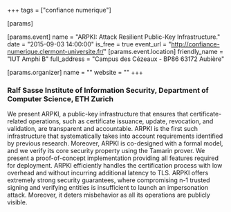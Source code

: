 +++
tags = ["confiance numerique"]

[params]

[params.event]
name = "ARPKI: Attack Resilient Public-Key Infrastructure."
date = "2015-09-03 14:00:00"
is_free = true
event_url = "http://confiance-numerique.clermont-universite.fr/"
[params.event.location]
friendly_name = "IUT Amphi B"
full_address = "Campus des Cézeaux - BP86 63172 Aubière"

[params.organizer]
name = ""
website = ""
+++

### Ralf Sasse Institute of Information Security, Department of Computer Science, ETH Zurich
We present ARPKI, a public-key infrastructure that ensures that certificate-related operations, such as certificate issuance, update, revocation, and validation, are transparent and accountable. ARPKI is the first such infrastructure that systematically takes into account requirements identified by previous research. Moreover, ARPKI is co-designed with a formal model, and we verify its core security property using the Tamarin prover. We present a proof-of-concept implementation providing all features required for deployment. ARPKI efficiently handles the certification process with low overhead and without incurring additional latency to TLS. ARPKI offers extremely strong security guarantees, where compromising n-1 trusted signing and verifying entities is insufficient to launch an impersonation attack. Moreover, it deters misbehavior as all its operations are publicly visible. 
